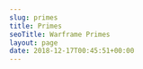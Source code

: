 ```yaml
---
slug: primes
title: Primes
seoTitle: Warframe Primes
layout: page
date: 2018-12-17T00:45:51+00:00
---
```

